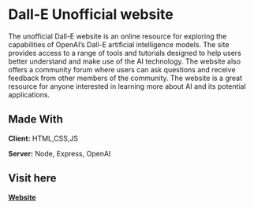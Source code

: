 
# Dall-E Unofficial website

The unofficial Dall-E website is an online resource for exploring the capabilities of OpenAI’s Dall-E artificial intelligence models. The site provides access to a range of tools and tutorials designed to help users better understand and make use of the AI technology. The website also offers a community forum where users can ask questions and receive feedback from other members of the community. The website is a great resource for anyone interested in learning more about AI and its potential applications.


## Made With

**Client:** HTML,CSS,JS

**Server:** Node, Express, OpenAI

## Visit here

**[Website](#)**


